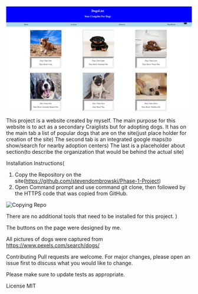 ![DogsList](https://github.com/stevendombrowski/Phase-1-Project-V2/blob/main/dogs.PNG)

This project is a website created by myself. 
The main purpose for this website is to act as a secondary Craiglists but for adopting dogs.
It has on the main tab a list of popular dogs that are on the site(just place holder for creation of the site)
The second tab is an integrated google maps(to show/search for nearby adoption centers)
The last is a placeholder about section(to describe the organization that would be behind the actual site)

Installation Instructions(
1. Copy the Repository on the site(https://github.com/stevendombrowski/Phase-1-Project)
2. Open Command prompt and use command git clone, then followed by the HTTPS code that was copied from GitHub.

![Copying Repo](https://user-images.githubusercontent.com/88370598/164958240-a1ad6f3b-1ae5-4087-aa5e-ba81fad2894b.PNG)

There are no additional tools that need to be installed for this project.
)





The buttons on the page were designed by me.

All pictures of dogs were captured from https://www.pexels.com/search/dogs/

Contributing
Pull requests are welcome. For major changes, please open an issue first to discuss what you would like to change.

Please make sure to update tests as appropriate.

License
MIT